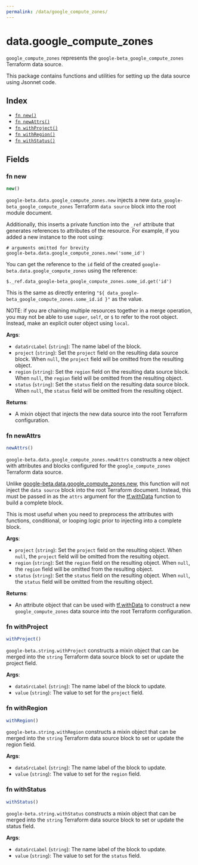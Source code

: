 ```yaml
---
permalink: /data/google_compute_zones/
---
```


# data.google_compute_zones

`google_compute_zones` represents the `google-beta_google_compute_zones` Terraform data source.



This package contains functions and utilities for setting up the data source using Jsonnet code.


## Index

* [`fn new()`](#fn-new)
* [`fn newAttrs()`](#fn-newattrs)
* [`fn withProject()`](#fn-withproject)
* [`fn withRegion()`](#fn-withregion)
* [`fn withStatus()`](#fn-withstatus)

## Fields

### fn new

```ts
new()
```


`google-beta.data.google_compute_zones.new` injects a new `data_google-beta_google_compute_zones` Terraform `data source`
block into the root module document.

Additionally, this inserts a private function into the `_ref` attribute that generates references to attributes of the
resource. For example, if you added a new instance to the root using:

    # arguments omitted for brevity
    google-beta.data.google_compute_zones.new('some_id')

You can get the reference to the `id` field of the created `google-beta.data.google_compute_zones` using the reference:

    $._ref.data_google-beta_google_compute_zones.some_id.get('id')

This is the same as directly entering `"${ data_google-beta_google_compute_zones.some_id.id }"` as the value.

NOTE: if you are chaining multiple resources together in a merge operation, you may not be able to use `super`, `self`,
or `$` to refer to the root object. Instead, make an explicit outer object using `local`.

**Args**:
  - `dataSrcLabel` (`string`): The name label of the block.
  - `project` (`string`): Set the `project` field on the resulting data source block. When `null`, the `project` field will be omitted from the resulting object.
  - `region` (`string`): Set the `region` field on the resulting data source block. When `null`, the `region` field will be omitted from the resulting object.
  - `status` (`string`): Set the `status` field on the resulting data source block. When `null`, the `status` field will be omitted from the resulting object.

**Returns**:
- A mixin object that injects the new data source into the root Terraform configuration.


### fn newAttrs

```ts
newAttrs()
```


`google-beta.data.google_compute_zones.newAttrs` constructs a new object with attributes and blocks configured for the `google_compute_zones`
Terraform data source.

Unlike [google-beta.data.google_compute_zones.new](#fn-new), this function will not inject the `data source`
block into the root Terraform document. Instead, this must be passed in as the `attrs` argument for the
[tf.withData](https://github.com/tf-libsonnet/core/tree/main/docs#fn-withdata) function to build a complete block.

This is most useful when you need to preprocess the attributes with functions, conditional, or looping logic prior to
injecting into a complete block.

**Args**:
  - `project` (`string`): Set the `project` field on the resulting object. When `null`, the `project` field will be omitted from the resulting object.
  - `region` (`string`): Set the `region` field on the resulting object. When `null`, the `region` field will be omitted from the resulting object.
  - `status` (`string`): Set the `status` field on the resulting object. When `null`, the `status` field will be omitted from the resulting object.

**Returns**:
  - An attribute object that can be used with [tf.withData](https://github.com/tf-libsonnet/core/tree/main/docs#fn-withdata) to construct a new `google_compute_zones` data source into the root Terraform configuration.


### fn withProject

```ts
withProject()
```

`google-beta.string.withProject` constructs a mixin object that can be merged into the `string`
Terraform data source block to set or update the project field.



**Args**:
  - `dataSrcLabel` (`string`): The name label of the block to update.
  - `value` (`string`): The value to set for the `project` field.


### fn withRegion

```ts
withRegion()
```

`google-beta.string.withRegion` constructs a mixin object that can be merged into the `string`
Terraform data source block to set or update the region field.



**Args**:
  - `dataSrcLabel` (`string`): The name label of the block to update.
  - `value` (`string`): The value to set for the `region` field.


### fn withStatus

```ts
withStatus()
```

`google-beta.string.withStatus` constructs a mixin object that can be merged into the `string`
Terraform data source block to set or update the status field.



**Args**:
  - `dataSrcLabel` (`string`): The name label of the block to update.
  - `value` (`string`): The value to set for the `status` field.
